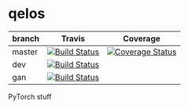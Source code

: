 # qelos


| branch | Travis  | Coverage  |
|--------|---|---|
| master | [![Build Status](https://travis-ci.org/lukovnikov/qelos.svg?branch=master)](https://travis-ci.org/lukovnikov/qelos)   | [![Coverage Status](https://coveralls.io/repos/github/lukovnikov/qelos/badge.svg?branch=master)](https://coveralls.io/github/lukovnikov/qelos?branch=master)  |
| dev    | [![Build Status](https://travis-ci.org/lukovnikov/qelos.svg?branch=dev)](https://travis-ci.org/lukovnikov/qelos)  |   |
| gan    | [![Build Status](https://travis-ci.org/lukovnikov/qelos.svg?branch=gan)](https://travis-ci.org/lukovnikov/qelos)  |   |


PyTorch stuff
